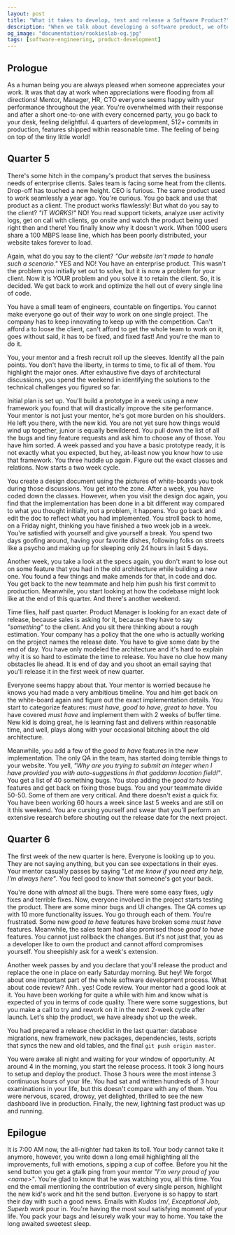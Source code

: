 ```yaml
---
layout: post
title: "What it takes to develop, test and release a Software Product?"
description: "When we talk about developing a software product, we often overlook what is going on in the life of a developer. The software is not just about code, much like how a journey is not about destination."
og_image: "documentation/rookieslab-og.jpg"
tags: [software-engineering, product-development]
---
```


## Prologue

As a human being you are always pleased when someone appreciates your work. It was that day at work when appreciations were flooding from all directions! Mentor, Manager, HR, CTO everyone seems happy with your performance throughout the year. You're overwhelmed with their response and after a short one-to-one with every concerned party, you go back to your desk, feeling delightful. 4 quarters of development, 512+ commits in production, features shipped within reasonable time. The feeling of being on top of the tiny little world!


## Quarter 5

There's some hitch in the company's product that serves the business needs of enterprise clients. Sales team is facing some heat from the clients. Drop-off has touched a new height. CEO is furious. The same product used to work seamlessly a year ago. You're curious. You go back and use that product as a client. The product works flawlessly! But what do you say to the client? *"IT WORKS!"* NO! You read support tickets, analyze user activity logs, get on call with clients, go onsite and watch the product being used right then and there! You finally know why it doesn't work. When 1000 users share a 100 MBPS lease line, which has been poorly distributed, your website takes forever to load.

Again, what do you say to the client? *"Our website isn't made to handle such a scenario."* YES and NO! You have an enterprise product. This wasn't the problem you initially set out to solve, but it is now a problem for your client. Now it is YOUR problem and you solve it to retain the client. So, it is decided. We get back to work and optimize the hell out of every single line of code.

You have a small team of engineers, countable on fingertips. You cannot make everyone go out of their way to work on one single project. The company has to keep innovating to keep up with the competition. Can't afford a to loose the client, can't afford to get the whole team to work on it, goes without said, it has to be fixed, and fixed fast! And you're the man to do it.

You, your mentor and a fresh recruit roll up the sleeves. Identify all the pain points. You don't have the liberty, in terms to time, to fix all of them. You highlight the major ones. After exhaustive five days of architectural discussions, you spend the weekend in identifying the solutions to the technical challenges you figured so far.

Initial plan is set up. You'll build a prototype in a week using a new framework you found that will drastically improve the site performance. Your mentor is not just your mentor, he's got more burden on his shoulders. He left you there, with the new kid. You are not yet sure how things would wind up together, junior is equally bewildered. You pull down the list of all the bugs and tiny feature requests and ask him to choose any of those. You have him sorted. A week passed and you have a basic prototype ready, it is not exactly what you expected, but hey, at-least now you know how to use that framework. You three huddle up again. Figure out the exact classes and relations. Now starts a two week cycle.

You create a design document using the pictures of white-boards you took during those discussions. You get into the zone. After a week, you have coded down the classes. However, when you visit the design doc again, you find that the implementation has been done in a bit different way compared to what you thought initially, not a problem, it happens. You go back and edit the doc to reflect what you had implemented. You stroll back to home, on a Friday night, thinking you have finished a two week job in a week. You're satisfied with yourself and give yourself a break. You spend two days goofing around, having your favorite dishes, following folks on streets like a psycho and making up for sleeping only 24 hours in last 5 days.

Another week, you take a look at the specs again, you don't want to lose out on some feature that you had in the old architecture while building a new one. You found a few things and make amends for that, in code and doc. You get back to the new teammate and help him push his first commit to production. Meanwhile, you start looking at how the codebase might look like at the end of this quarter. And there's another weekend.

Time flies, half past quarter. Product Manager is looking for an exact date of release, because sales is asking for it, because they have to say *"something"* to the client. And you sit there thinking about a rough estimation. Your company has a policy that the one who is actually working on the project names the release date. You have to give some date by the end of day. You have only modeled the architecture and it's hard to explain why it is so hard to estimate the time to release. You have no clue how many obstacles lie ahead. It is end of day and you shoot an email saying that you'll release it in the first week of new quarter. 

Everyone seems happy about that. Your mentor is worried because he knows you had made a very ambitious timeline. You and him get back on the white-board again and figure out the exact implementation details. You start to categorize features: *must have*, *good to have*, *great to have*. You have covered *must have* and implement them with 2 weeks of buffer time. New kid is doing great, he is learning fast and delivers within reasonable time, and well, plays along with your occasional bitching about the old architecture.

Meanwhile, you add a few of the *good to have* features in the new implementation. The only QA in the team, has started doing terrible things to your website. You yell, *"Why are you trying to submit an integer when I have provided you with auto-suggestions in that goddamn location field!"*. You get a list of 40 something bugs. You stop adding the *good to have* features and get back on fixing those bugs. You and your teammate divide 50-50. Some of them are very critical. And there doesn't exist a quick fix. You have been working 60 hours a week since last 5 weeks and are still on it this weekend. You are cursing yourself and swear that you'll perform an extensive research before shouting out the release date for the next project.

## Quarter 6

The first week of the new quarter is here. Everyone is looking up to you. They are not saying anything, but you can see expectations in their eyes. Your mentor casually passes by saying *"Let me know if you need any help, I'm always here"*. You feel good to know that someone's got your back. 

You're done with *almost* all the bugs. There were some easy fixes, ugly fixes and terrible fixes. Now, everyone involved in the project starts testing the product. There are some minor bugs and UI changes. The QA comes up with 10 more functionality issues. You go through each of them. You're frustrated. Some new *good to have* features have broken some *must have* features. Meanwhile, the sales team had also promised those *good to have* features. You cannot just rollback the changes. But it's not just that, you as a developer like to own the product and cannot afford compromises yourself. You sheepishly ask for a week's extension. 

Another week passes by and you declare that you'll release the product and replace the one in place on early Saturday morning. But hey! We forgot about one important part of the whole software development process. What about code review? Ahh.. yes! Code review. Your mentor had a good look at it. You have been working for quite a while with him and know what is expected of you in terms of code quality. There were some suggestions, but you make a call to try and rework on it in the next 2-week cycle after launch. Let's ship the product, we have already shot up the week. 

You had prepared a release checklist in the last quarter: database migrations, new framework, new packages, dependencies, tests, scripts that syncs the new and old tables, and the final `git push origin master`. 

You were awake all night and waiting for your window of opportunity. At around 4 in the morning, you start the release process. It took 3 long hours to setup and deploy the product. Those 3 hours were the most intense 3 continuous hours of your life. You had sat and written hundreds of 3 hour examinations in your life, but this doesn't compare with any of them. You were nervous, scared, drowsy, yet delighted, thrilled to see the new dashboard live in production. Finally, the new, lightning fast product was up and running. 

## Epilogue

It is 7:00 AM now, the all-nighter had taken its toll. Your body cannot take it anymore, however, you write down a long email highlighting all the improvements, full with emotions, sipping a cup of coffee. Before you hit the send button you get a gtalk ping from your mentor *"I'm very proud of you \<name\>"*. You're glad to know that he was watching you, all this time. You end the email mentioning the contribution of every single person, highlight the new kid's work and hit the send button. Everyone is so happy to start their day with such a good news. Emails with *Kudos \m/*, *Exceptional Job*, *Superb work* pour in. You're having the most soul satisfying moment of your life. You pack your bags and leisurely walk your way to home. You take the long awaited sweetest sleep.
